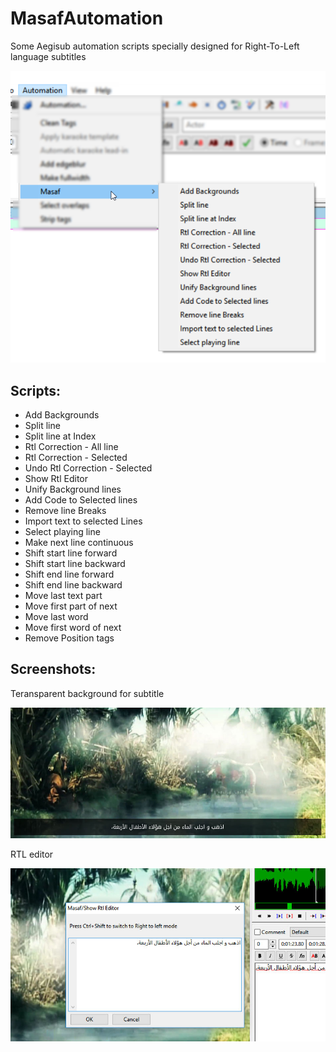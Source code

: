 # MasafAutomation

Some Aegisub automation scripts specially designed for Right-To-Left language subtitles

![Masaf Automation](img/MasafAutomation.png)

## Scripts:

- Add Backgrounds
- Split line
- Split line at Index
- Rtl Correction - All line
- Rtl Correction - Selected
- Undo Rtl Correction - Selected
- Show Rtl Editor
- Unify Background lines
- Add Code to Selected lines
- Remove line Breaks
- Import text to selected Lines
- Select playing line
- Make next line continuous
- Shift start line forward
- Shift start line backward
- Shift end line forward
- Shift end line backward
- Move last text part
- Move first part of next
- Move last word
- Move first word of next
- Remove Position tags

## Screenshots:

Teransparent background for subtitle

![Add Background](img/AddBackground.jpg)

RTL editor

![Rtl Editor](img/RtlEditor.jpg)
